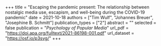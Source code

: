 +++
title = "Escaping the pandemic present: The relationship between nostalgic media use, escapism, and well-being during the COVID-19 pandemic"
date = 2021-10-18
authors = ["Tim Wulf", "Johannes Breuer", "Josephine B. Schmitt"]
publication_types = ["2"]
abstract = ""
selected = false
publication = "*Psychology of Popular Media*"
url_pdf = "https://doi.apa.org/fulltext/2021-86198-001.pdf"
url_dataset = "https://osf.io/p3svg/"
+++